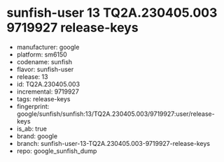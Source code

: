 # sunfish-user 13 TQ2A.230405.003 9719927 release-keys
- manufacturer: google
- platform: sm6150
- codename: sunfish
- flavor: sunfish-user
- release: 13
- id: TQ2A.230405.003
- incremental: 9719927
- tags: release-keys
- fingerprint: google/sunfish/sunfish:13/TQ2A.230405.003/9719927:user/release-keys
- is_ab: true
- brand: google
- branch: sunfish-user-13-TQ2A.230405.003-9719927-release-keys
- repo: google_sunfish_dump

